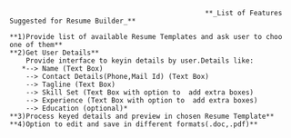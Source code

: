 													**_List of Features Suggested for Resume Builder_**
	
	**1)Provide list of available Resume Templates and ask user to choo one of them**
	**2)Get User Details**
		Provide interface to keyin details by user.Details like:
	   *--> Name (Text Box)
		--> Contact Details(Phone,Mail Id) (Text Box)
		--> Tagline (Text Box)
		--> Skill Set (Text Box with option to  add extra boxes)
		--> Experience (Text Box with option to  add extra boxes)
		--> Education (optional)*
	**3)Process keyed details and preview in chosen Resume Template**
	**4)Option to edit and save in different formats(.doc,.pdf)**